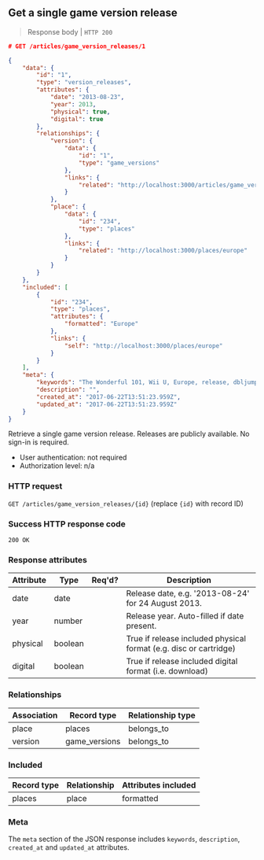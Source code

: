 ## <a name="version_releases_show"></a>Get a single game version release

> Response body | `HTTP 200`

```JSON
# GET /articles/game_version_releases/1

{
    "data": {
        "id": "1",
        "type": "version_releases",
        "attributes": {
            "date": "2013-08-23",
            "year": 2013,
            "physical": true,
            "digital": true
        },
        "relationships": {
            "version": {
                "data": {
                    "id": "1",
                    "type": "game_versions"
                },
                "links": {
                    "related": "http://localhost:3000/articles/game_versions/1"
                }
            },
            "place": {
                "data": {
                    "id": "234",
                    "type": "places"
                },
                "links": {
                    "related": "http://localhost:3000/places/europe"
                }
            }
        }
    },
    "included": [
        {
            "id": "234",
            "type": "places",
            "attributes": {
                "formatted": "Europe"
            },
            "links": {
                "self": "http://localhost:3000/places/europe"
            }
        }
    ],
    "meta": {
        "keywords": "The Wonderful 101, Wii U, Europe, release, dbljump, video games, pc games, gaming",
        "description": "",
        "created_at": "2017-06-22T13:51:23.959Z",
        "updated_at": "2017-06-22T13:51:23.959Z"
    }
}
```

Retrieve a single game version release. Releases are publicly available. No sign-in is required.

* User authentication: not required
* Authorization level: n/a

### HTTP request

`GET /articles/game_version_releases/{id}` (replace `{id}` with record ID)

### Success HTTP response code

`200 OK`

### <a name="version_release_response_attrs"></a>Response attributes

Attribute | Type | Req'd? | Description
--------- | ---- | ------ | -----------
date | date | | Release date, e.g. '2013-08-24' for 24 August 2013.
year | number | | Release year. Auto-filled if date present.
physical | boolean | | True if release included physical format (e.g. disc or cartridge)
digital | boolean | | True if release included digital format (i.e. download)

### Relationships

Association | Record type | Relationship type
------------ | ---------- | -----------------
place | places | belongs_to
version | game_versions | belongs_to

### Included

Record type | Relationship | Attributes included
----------- | ------------ | -------------------
places | place | formatted

### Meta

The `meta` section of the JSON response includes `keywords`, `description`, `created_at` and `updated_at` attributes.
